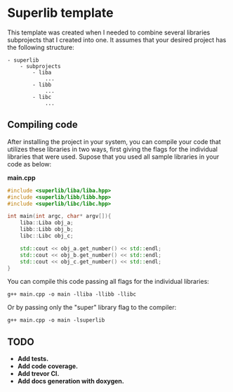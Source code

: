 # Superlib template

This template was created when I needed to combine several libraries subprojects that I created into one. It assumes that your desired project has the following structure:

```
- superlib
    - subprojects
        - liba
            ...
        - libb
            ...
        - libc
            ...
```

## Compiling code

After installing the project in your system, you can compile your code that utilizes these libraries in two ways, first giving the flags for the individual libraries that were used. Supose that you used all sample libraries in your code as below:

**main.cpp**
```cpp
#include <superlib/liba/liba.hpp>
#include <superlib/libb/libb.hpp>
#include <superlib/libc/libc.hpp>

int main(int argc, char* argv[]){
    liba::Liba obj_a;
    libb::Libb obj_b;
    libc::Libc obj_c;

    std::cout << obj_a.get_number() << std::endl;
    std::cout << obj_b.get_number() << std::endl;
    std::cout << obj_c.get_number() << std::endl;
}
```

You can compile this code passing all flags for the individual libraries:

```
g++ main.cpp -o main -lliba -llibb -llibc
```
Or by passing only the "super" library flag to the compiler:
```
g++ main.cpp -o main -lsuperlib
```

## TODO

* **Add tests.**
* **Add code coverage.**
* **Add trevor CI.**
* **Add docs generation with doxygen.**